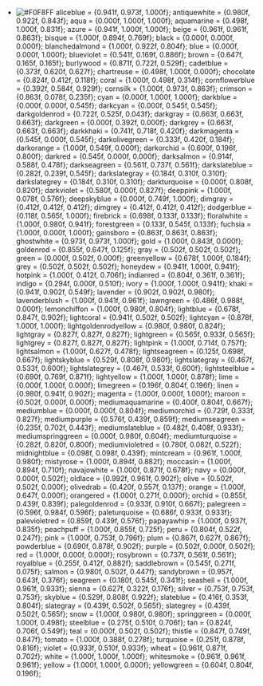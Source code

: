 - ![#F0F8FF](https://via.placeholder.com/15/f03c15/000000?text=+) aliceblue = {0.941f, 0.973f, 1.000f};
antiquewhite = {0.980f, 0.922f, 0.843f};
aqua = {0.000f, 1.000f, 1.000f};
aquamarine = {0.498f, 1.000f, 0.831f};
azure = {0.941f, 1.000f, 1.000f};
beige = {0.961f, 0.961f, 0.863f};
bisque = {1.000f, 0.894f, 0.769f};
black = {0.000f, 0.000f, 0.000f};
blanchedalmond = {1.000f, 0.922f, 0.804f};
blue = {0.000f, 0.000f, 1.000f};
blueviolet = {0.541f, 0.169f, 0.886f};
brown = {0.647f, 0.165f, 0.165f};
burlywood = {0.871f, 0.722f, 0.529f};
cadetblue = {0.373f, 0.620f, 0.627f};
chartreuse = {0.498f, 1.000f, 0.000f};
chocolate = {0.824f, 0.412f, 0.118f};
coral = {1.000f, 0.498f, 0.314f};
cornflowerblue = {0.392f, 0.584f, 0.929f};
cornsilk = {1.000f, 0.973f, 0.863f};
crimson = {0.863f, 0.078f, 0.235f};
cyan = {0.000f, 1.000f, 1.000f};
darkblue = {0.000f, 0.000f, 0.545f};
darkcyan = {0.000f, 0.545f, 0.545f};
darkgoldenrod = {0.722f, 0.525f, 0.043f};
darkgray = {0.663f, 0.663f, 0.663f};
darkgreen = {0.000f, 0.392f, 0.000f};
darkgrey = {0.663f, 0.663f, 0.663f};
darkkhaki = {0.741f, 0.718f, 0.420f};
darkmagenta = {0.545f, 0.000f, 0.545f};
darkolivegreen = {0.333f, 0.420f, 0.184f};
darkorange = {1.000f, 0.549f, 0.000f};
darkorchid = {0.600f, 0.196f, 0.800f};
darkred = {0.545f, 0.000f, 0.000f};
darksalmon = {0.914f, 0.588f, 0.478f};
darkseagreen = {0.561f, 0.737f, 0.561f};
darkslateblue = {0.282f, 0.239f, 0.545f};
darkslategray = {0.184f, 0.310f, 0.310f};
darkslategrey = {0.184f, 0.310f, 0.310f};
darkturquoise = {0.000f, 0.808f, 0.820f};
darkviolet = {0.580f, 0.000f, 0.827f};
deeppink = {1.000f, 0.078f, 0.576f};
deepskyblue = {0.000f, 0.749f, 1.000f};
dimgray = {0.412f, 0.412f, 0.412f};
dimgrey = {0.412f, 0.412f, 0.412f};
dodgerblue = {0.118f, 0.565f, 1.000f};
firebrick = {0.698f, 0.133f, 0.133f};
floralwhite = {1.000f, 0.980f, 0.941f};
forestgreen = {0.133f, 0.545f, 0.133f};
fuchsia = {1.000f, 0.000f, 1.000f};
gainsboro = {0.863f, 0.863f, 0.863f};
ghostwhite = {0.973f, 0.973f, 1.000f};
gold = {1.000f, 0.843f, 0.000f};
goldenrod = {0.855f, 0.647f, 0.125f};
gray = {0.502f, 0.502f, 0.502f};
green = {0.000f, 0.502f, 0.000f};
greenyellow = {0.678f, 1.000f, 0.184f};
grey = {0.502f, 0.502f, 0.502f};
honeydew = {0.941f, 1.000f, 0.941f};
hotpink = {1.000f, 0.412f, 0.706f};
indianred = {0.804f, 0.361f, 0.361f};
indigo = {0.294f, 0.000f, 0.510f};
ivory = {1.000f, 1.000f, 0.941f};
khaki = {0.941f, 0.902f, 0.549f};
lavender = {0.902f, 0.902f, 0.980f};
lavenderblush = {1.000f, 0.941f, 0.961f};
lawngreen = {0.486f, 0.988f, 0.000f};
lemonchiffon = {1.000f, 0.980f, 0.804f};
lightblue = {0.678f, 0.847f, 0.902f};
lightcoral = {0.941f, 0.502f, 0.502f};
lightcyan = {0.878f, 1.000f, 1.000f};
lightgoldenrodyellow = {0.980f, 0.980f, 0.824f};
lightgray = {0.827f, 0.827f, 0.827f};
lightgreen = {0.565f, 0.933f, 0.565f};
lightgrey = {0.827f, 0.827f, 0.827f};
lightpink = {1.000f, 0.714f, 0.757f};
lightsalmon = {1.000f, 0.627f, 0.478f};
lightseagreen = {0.125f, 0.698f, 0.667f};
lightskyblue = {0.529f, 0.808f, 0.980f};
lightslategray = {0.467f, 0.533f, 0.600f};
lightslategrey = {0.467f, 0.533f, 0.600f};
lightsteelblue = {0.690f, 0.769f, 0.871f};
lightyellow = {1.000f, 1.000f, 0.878f};
lime = {0.000f, 1.000f, 0.000f};
limegreen = {0.196f, 0.804f, 0.196f};
linen = {0.980f, 0.941f, 0.902f};
magenta = {1.000f, 0.000f, 1.000f};
maroon = {0.502f, 0.000f, 0.000f};
mediumaquamarine = {0.400f, 0.804f, 0.667f};
mediumblue = {0.000f, 0.000f, 0.804f};
mediumorchid = {0.729f, 0.333f, 0.827f};
mediumpurple = {0.576f, 0.439f, 0.859f};
mediumseagreen = {0.235f, 0.702f, 0.443f};
mediumslateblue = {0.482f, 0.408f, 0.933f};
mediumspringgreen = {0.000f, 0.980f, 0.604f};
mediumturquoise = {0.282f, 0.820f, 0.800f};
mediumvioletred = {0.780f, 0.082f, 0.522f};
midnightblue = {0.098f, 0.098f, 0.439f};
mintcream = {0.961f, 1.000f, 0.980f};
mistyrose = {1.000f, 0.894f, 0.882f};
moccasin = {1.000f, 0.894f, 0.710f};
navajowhite = {1.000f, 0.871f, 0.678f};
navy = {0.000f, 0.000f, 0.502f};
oldlace = {0.992f, 0.961f, 0.902f};
olive = {0.502f, 0.502f, 0.000f};
olivedrab = {0.420f, 0.557f, 0.137f};
orange = {1.000f, 0.647f, 0.000f};
orangered = {1.000f, 0.271f, 0.000f};
orchid = {0.855f, 0.439f, 0.839f};
palegoldenrod = {0.933f, 0.910f, 0.667f};
palegreen = {0.596f, 0.984f, 0.596f};
paleturquoise = {0.686f, 0.933f, 0.933f};
palevioletred = {0.859f, 0.439f, 0.576f};
papayawhip = {1.000f, 0.937f, 0.835f};
peachpuff = {1.000f, 0.855f, 0.725f};
peru = {0.804f, 0.522f, 0.247f};
pink = {1.000f, 0.753f, 0.796f};
plum = {0.867f, 0.627f, 0.867f};
powderblue = {0.690f, 0.878f, 0.902f};
purple = {0.502f, 0.000f, 0.502f};
red = {1.000f, 0.000f, 0.000f};
rosybrown = {0.737f, 0.561f, 0.561f};
royalblue = {0.255f, 0.412f, 0.882f};
saddlebrown = {0.545f, 0.271f, 0.075f};
salmon = {0.980f, 0.502f, 0.447f};
sandybrown = {0.957f, 0.643f, 0.376f};
seagreen = {0.180f, 0.545f, 0.341f};
seashell = {1.000f, 0.961f, 0.933f};
sienna = {0.627f, 0.322f, 0.176f};
silver = {0.753f, 0.753f, 0.753f};
skyblue = {0.529f, 0.808f, 0.922f};
slateblue = {0.416f, 0.353f, 0.804f};
slategray = {0.439f, 0.502f, 0.565f};
slategrey = {0.439f, 0.502f, 0.565f};
snow = {1.000f, 0.980f, 0.980f};
springgreen = {0.000f, 1.000f, 0.498f};
steelblue = {0.275f, 0.510f, 0.706f};
tan = {0.824f, 0.706f, 0.549f};
teal = {0.000f, 0.502f, 0.502f};
thistle = {0.847f, 0.749f, 0.847f};
tomato = {1.000f, 0.388f, 0.278f};
turquoise = {0.251f, 0.878f, 0.816f};
violet = {0.933f, 0.510f, 0.933f};
wheat = {0.961f, 0.871f, 0.702f};
white = {1.000f, 1.000f, 1.000f};
whitesmoke = {0.961f, 0.961f, 0.961f};
yellow = {1.000f, 1.000f, 0.000f};
yellowgreen = {0.604f, 0.804f, 0.196f};